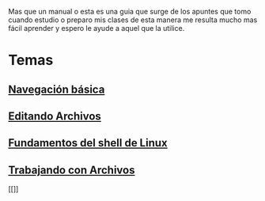 Mas que un manual o esta es una guia que surge de los apuntes que tomo cuando estudio o preparo mis clases de esta manera me resulta mucho mas fácil aprender y espero le ayude a aquel que la utilice.

# Temas

## [Navegación básica](Linux-Roadmap/content/100-navigation-basics/index.md)
## [Editando Archivos](Linux-Roadmap/content/101-editing-files/index.md)
## [Fundamentos del shell de Linux](Linux-Roadmap/content/102-shell-basics/index.md)

## [Trabajando con Archivos](Linux-Roadmap/content/103-working-with-files/index.md)


[[]]